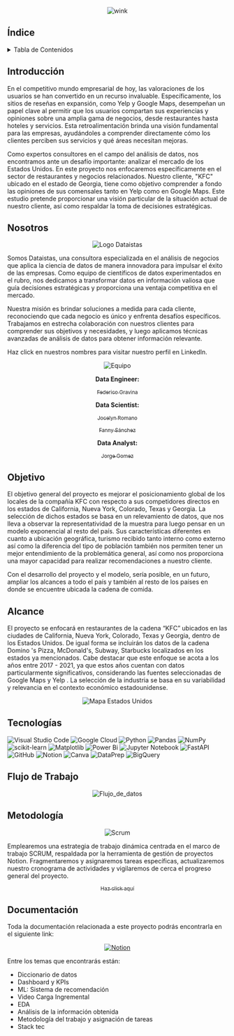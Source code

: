 <div align="center">

![wink](https://github.com/jozzrom/PGH_Googlemaps_Yelp/blob/main/Im%C3%A1genes/HEADER-BLOG-NEGRO-01.jpg)
</div>

## Índice
<!-- TABLE OF CONTENTS -->
<details>
  <summary>Tabla de Contenidos</summary>
  <ol>
    <li><a href="#Introducción">Introducción</a></li>
    <li><a href="#Nosotros">Nosotros</a></li>
    <li><a href="#Objetivo">Objetivo</a></li>
    <li><a href="#Alcance">Alcance</a></li>
    <li><a href="#Tecnologías">Tecnologías utilizadas</a></li>
    <li><a href="#Flujo de Trabajo">Flujo de Trabajo</a></li>
    <li><a href="#Metodología">Metodología</a></li>
    <li><a href="#Documentación">Documentación</a></li>
  </ol>
</details>

## Introducción

En el competitivo mundo empresarial de hoy, las valoraciones de los usuarios se han convertido en un recurso invaluable. Específicamente, los sitios de reseñas en expansión, como Yelp y Google Maps, desempeñan un papel clave al permitir que los usuarios compartan sus experiencias y opiniones sobre una amplia gama de negocios, desde restaurantes hasta hoteles y servicios. Esta retroalimentación brinda una visión fundamental para las empresas, ayudándoles a comprender directamente cómo los clientes perciben sus servicios y qué áreas necesitan mejoras.

Como expertos consultores en el campo del análisis de datos, nos encontramos ante un desafío importante: analizar el mercado de los Estados Unidos.  En este proyecto nos enfocaremos específicamente en el sector de restaurantes y negocios relacionados. Nuestro cliente, "KFC" ubicado en el estado de Georgia, tiene como objetivo comprender a fondo las opiniones de sus comensales tanto en Yelp como en Google Maps. Este estudio pretende proporcionar una visión particular de la situación actual de nuestro cliente, así como respaldar la toma de decisiones estratégicas.

## Nosotros

<div align="center">

![Logo Dataistas](https://github.com/jozzrom/PGH_Googlemaps_Yelp/blob/main/Im%C3%A1genes/dataistas.jpg)
</div>

Somos Dataistas, una consultora especializada en el análisis de negocios que aplica la ciencia de datos de manera innovadora para impulsar el éxito de las empresas. Como equipo de científicos de datos experimentados en el rubro, nos dedicamos a transformar datos en información valiosa que guía decisiones estratégicas y proporciona una ventaja competitiva en el mercado.

Nuestra misión es brindar soluciones a medida para cada cliente, reconociendo que cada negocio es único y enfrenta desafíos específicos. Trabajamos en estrecha colaboración con nuestros clientes para comprender sus objetivos y necesidades, y luego aplicamos técnicas avanzadas de análisis de datos para obtener información relevante.


Haz click en nuestros nombres para visitar nuestro perfil en LinkedIn.
<div align="center">

![Equipo](https://github.com/jozzrom/PGH_Googlemaps_Yelp/blob/main/Im%C3%A1genes/WhatsApp%20Image%202023-10-13%20at%202.56.04%20PM.jpeg)
</div>

<div align="center">
  
**Data Engineer:**
</div>

<div align="center">

[<sub>Federico Gravina</sub>](https://www.linkedin.com/in/federico-gravina-23a289b2/)
</div>

<div align="center">

**Data Scientist:**
</div>


<div align="center">

[<sub>Jocelyn Romano</sub>](https://www.linkedin.com/in/jocelynromano-biomedica/)
</div>

<div align="center">

[<sub>Fanny Sánchez</sub>](https://www.linkedin.com/in/fanny-eugenia-fitz-707a61173/)
</div>


<div align="center">

**Data Analyst:** 

</div>

<div align="center">

[<sub>Jorge Gomez</sub>](https://www.linkedin.com/in/jorge-gomez-hernandez/)

</div>

## Objetivo

El objetivo general del proyecto es mejorar el posicionamiento global de los locales de la compañía KFC con respecto a sus competidores directos en los estados de California, Nueva York, Colorado, Texas y Georgia. La selección de dichos estados se basa en un relevamiento de datos, que nos lleva a observar la representatividad de la muestra para luego pensar en un modelo exponencial al resto del país. Sus características diferentes en cuanto a ubicación geográfica, turismo recibido tanto interno como externo así como la diferencia del tipo de población también nos permiten tener un mejor entendimiento de la problemática general, así como nos proporciona una mayor capacidad para realizar recomendaciones a nuestro cliente. 

Con el desarrollo del proyecto y el modelo, sería posible, en un futuro, ampliar los alcances a todo el país y también al resto de los países en donde se encuentre ubicada la cadena de comida.

## Alcance

El proyecto se enfocará en restaurantes de la cadena “KFC” ubicados en las ciudades de California, Nueva York, Colorado, Texas y Georgia, dentro de los Estados Unidos. De igual forma se incluirán los datos de la cadena Domino 's Pizza, McDonald's, Subway, Starbucks localizados en los estados ya mencionados.
Cabe destacar que este enfoque se acota a los años entre 2017 - 2021, ya que estos años cuentan con datos particularmente significativos, considerando las fuentes seleccionadas de Google Maps y Yelp . La selección de la industria se basa en su variabilidad y relevancia en el contexto económico estadounidense.

<div align="center">

![Mapa Estados Unidos](https://github.com/jozzrom/PGH_Googlemaps_Yelp/blob/main/Im%C3%A1genes/WhatsApp-Video-2023-10-13-at-7.51.11-PM.gif)
</div>

## Tecnologías
![Visual Studio Code](https://img.shields.io/badge/Visual%20Studio%20Code-0078d7.svg?style=for-the-badge&logo=visual-studio-code&logoColor=white)
![Google Cloud](https://img.shields.io/badge/GoogleCloud-%234285F4.svg?style=for-the-badge&logo=google-cloud&logoColor=white)
![Python](https://img.shields.io/badge/python-3670A0?style=for-the-badge&logo=python&logoColor=ffdd54)
![Pandas](https://img.shields.io/badge/pandas-%23150458.svg?style=for-the-badge&logo=pandas&logoColor=white)
![NumPy](https://img.shields.io/badge/numpy-%23013243.svg?style=for-the-badge&logo=numpy&logoColor=white)
![scikit-learn](https://img.shields.io/badge/scikit--learn-%23F7931E.svg?style=for-the-badge&logo=scikit-learn&logoColor=white)
![Matplotlib](https://img.shields.io/badge/Matplotlib-%23ffffff.svg?style=for-the-badge&logo=Matplotlib&logoColor=black)
![Power Bi](https://img.shields.io/badge/power_bi-F2C811?style=for-the-badge&logo=powerbi&logoColor=black)
![Jupyter Notebook](https://img.shields.io/badge/jupyter-%23FA0F00.svg?style=for-the-badge&logo=jupyter&logoColor=white)
![FastAPI](https://img.shields.io/badge/FastAPI-005571?style=for-the-badge&logo=fastapi)
![GitHub](https://img.shields.io/badge/github-%23121011.svg?style=for-the-badge&logo=github&logoColor=white)
![Notion](https://img.shields.io/badge/Notion-000000?style=for-the-badge&logo=notion&logoColor=white)
![Canva](https://img.shields.io/badge/Canva-%2300C4CC.svg?style=for-the-badge&logo=Canva&logoColor=white)
![DataPrep](https://img.shields.io/badge/DataPrep-FF5733?style=for-the-badge&logo=data-prep&logoColor=white)
![BigQuery](https://img.shields.io/badge/BigQuery-4285F4?style=for-the-badge&logo=google-cloud&logoColor=white)

## Flujo de Trabajo
<div align="center">

![Flujo_de_datos](https://github.com/jozzrom/PGH_Googlemaps_Yelp/blob/main/Im%C3%A1genes/WhatsApp%20Image%202023-10-14%20at%205.13.51%20PM.jpeg)
</div>


## Metodología

<div align="center">

![Scrum](https://github.com/jozzrom/PGH_Googlemaps_Yelp/blob/main/Im%C3%A1genes/scrum.gif)
</div>

Emplearemos una estrategia de trabajo dinámica centrada en el marco de trabajo SCRUM, respaldada por la herramienta de gestión de proyectos Notion. Fragmentaremos y asignaremos tareas específicas, actualizaremos nuestro cronograma de actividades y vigilaremos de cerca el progreso general del proyecto.
<div align="center">

[<sub>Haz click aquí</sub>](https://www.notion.so/839913e8274940f09d438c096c6d9c63?v=5d918f15306040db9c80495e5e83ffb7&p=22e7e24862974b9f90e757b05cc449df&pm=c)
</div>



## Documentación 

Toda la documentación relacionada a este proyecto podrás encontrarla en el siguiente link: 

<div align="center">
  
[![Notion](https://img.shields.io/badge/Notion-000000?style=for-the-badge&logo=notion&logoColor=white)](https://debonair-gate-653.notion.site/Proyecto-Grupal-Henry-9f200b12cdfe456493410fb400b48010)
  
</div>

Entre los temas que encontrarás están:
- Diccionario de datos
- Dashboard y KPIs
- ML: Sistema de recomendación
- Video Carga Ingremental
- EDA
- Análisis de la información obtenida
- Metodología del trabajo y asignación de tareas
- Stack tec

